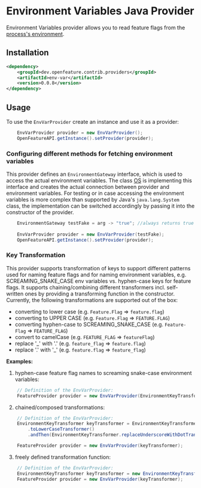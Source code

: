 # Environment Variables Java Provider

Environment Variables provider allows you to read feature flags from the [process's environment](https://en.wikipedia.org/wiki/Environment_variable).

## Installation

<!-- x-release-please-start-version -->

```xml
<dependency>
    <groupId>dev.openfeature.contrib.providers</groupId>
    <artifactId>env-var</artifactId>
    <version>0.0.8</version>
</dependency>
```

<!-- x-release-please-end-version -->

## Usage

To use the `EnvVarProvider` create an instance and use it as a provider:

```java
    EnvVarProvider provider = new EnvVarProvider();
    OpenFeatureAPI.getInstance().setProvider(provider);
```

### Configuring different methods for fetching environment variables

This provider defines an `EnvironmentGateway` interface, which is used to access the actual environment variables. 
The class [OS][os-class] is implementing this interface and creates the actual connection between provider 
and environment variables. For testing or in case accessing the environment variables is more complex than supported
by Java's `java.lang.System` class, the implementation can be switched accordingly by passing it into the constructor 
of the provider.

```java
    EnvironmentGateway testFake = arg -> "true"; //always returns true
    
    EnvVarProvider provider = new EnvVarProvider(testFake);
    OpenFeatureAPI.getInstance().setProvider(provider);
```

### Key Transformation

This provider supports transformation of keys to support different patterns used for naming feature flags and for
naming environment variables, e.g. SCREAMING_SNAKE_CASE env variables vs. hyphen-case keys for feature flags.
It supports chaining/combining different transformers incl. self-written ones by providing a transforming function in the constructor.
Currently, the following transformations are supported out of the box:

- converting to lower case (e.g. `Feature.Flag` => `feature.flag`)
- converting to UPPER CASE (e.g. `Feature.Flag` => `FEATURE.FLAG`)
- converting hyphen-case to SCREAMING_SNAKE_CASE (e.g. `Feature-Flag` => `FEATURE_FLAG`)
- convert to camelCase (e.g. `FEATURE_FLAG` => `featureFlag`)
- replace '_' with '.' (e.g. `feature_flag` => `feature.flag`)
- replace '.' with '_' (e.g. `feature.flag` => `feature_flag`)

**Examples:**

1. hyphen-case feature flag names to screaming snake-case environment variables:

```java
    // Definition of the EnvVarProvider:
    FeatureProvider provider = new EnvVarProvider(EnvironmentKeyTransformer.hyphenCaseToScreamingSnake());
```

2. chained/composed transformations:

```java
    // Definition of the EnvVarProvider:
    EnvironmentKeyTransformer keyTransformer = EnvironmentKeyTransformer
        .toLowerCaseTransformer()
        .andThen(EnvironmentKeyTransformer.replaceUnderscoreWithDotTransformer());

    FeatureProvider provider = new EnvVarProvider(keyTransformer);
```

3. freely defined transformation function:

```java
    // Definition of the EnvVarProvider:   
    EnvironmentKeyTransformer keyTransformer = new EnvironmentKeyTransformer(key -> key.substring(1));
    FeatureProvider provider = new EnvVarProvider(keyTransformer);
```

<!-- links -->

[os-class]: src/main/java/dev/openfeature/contrib/providers/envvar/OS.java
